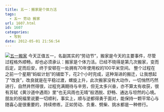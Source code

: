 ```yaml
---
title: 五一：搬家是个体力活
tags:
  - 五一 劳动 搬家
url: 1607.html
id: 1607
categories:
  - 写到
date: 2012-05-01 21:56:54
---
```


[![](http://photo.guolaijie.com/rooufer/uploads/2012/05/五一搬家.jpg "五一搬家")](http://photo.guolaijie.com/rooufer/uploads/2012/05/五一搬家.jpg) 今天正值五一，名副其实的“劳动节”，搬家是今天的主要事件，尽管过程格外顺畅，却也必须承认：搬家是个体力活。已经不晓得是第几次搬家，变而后定，定而后安，终于安顿在一处拥有70年使用权的100平米空间。 整个过程在之前一个星期“蚂蚁计划”的铺垫下，花2个小时完成，这种渐进的搬迁，让我想起了“改良”，改良就是在平稳过渡，螺旋上升，此次搬家没有大动作，一切悄然巧然进行，自然井然得很，过程充满期待与辛劳，但无太多兴奋，亦不算太有收获，很有苏轼《黄沙道中遇雨》里“也无风雨也无晴”般洒脱、舒畅、通达与坦然的心境。 朋友的祝福里说要一切顺利，事实上，顺与逆都得勇于面对，能保持一颗平常心与随喜心是很重要的，持续修练，正如劳动、负重、劈柴、挑水都是一种修行。